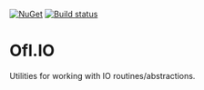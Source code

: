 [![NuGet](https://img.shields.io/nuget/v/Ofl.IO.svg)](https://www.nuget.org/packages/Ofl.IO/)
[![Build status](https://ci.appveyor.com/api/projects/status/042iv4gld2d9fb5t?svg=true)](https://ci.appveyor.com/project/OneFrameLink/ofl-io)

# Ofl.IO
Utilities for working with IO routines/abstractions.
